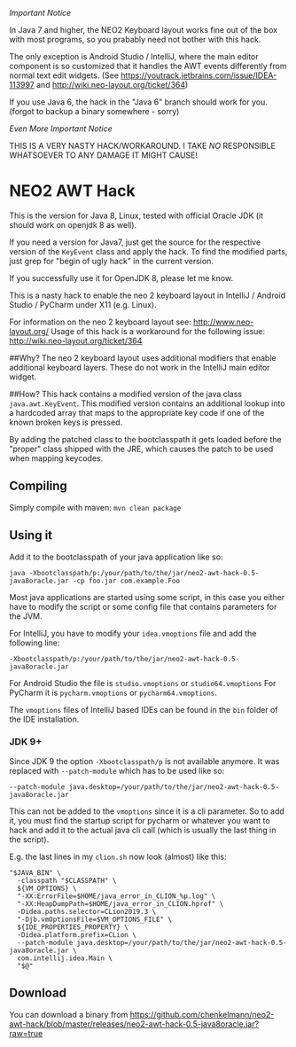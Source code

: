 *Important Notice*

In Java 7 and higher, the NEO2 Keyboard layout works fine out of the box with most programs, so you prabably need not bother with this hack.

The only exception is Android Studio / IntelliJ, where the main editor component is so customized that it handles the AWT events differently
from normal text edit widgets. (See https://youtrack.jetbrains.com/issue/IDEA-113997 and http://wiki.neo-layout.org/ticket/364)

If you use Java 6, the hack in the "Java 6" branch should work for you. (forgot to backup a binary somewhere - sorry)

*Even More Important Notice*

THIS IS A VERY NASTY HACK/WORKAROUND. I TAKE *NO* RESPONSIBLE WHATSOEVER TO ANY DAMAGE IT MIGHT CAUSE!

# NEO2 AWT Hack #

This is the version for Java 8, Linux, tested with official Oracle JDK (it should work on openjdk 8 as well).

If you need a version for Java7, just get the source for the respective version of the `KeyEvent` class and apply the hack. To find the modified parts, just grep for "begin of ugly hack" in the current version.

If you successfully use it for OpenJDK 8, please let me know.

This is a nasty hack to enable the neo 2 keyboard layout in IntelliJ / Android Studio / PyCharm under X11 (e.g. Linux).

For information on the neo 2 keyboard layout see: http://www.neo-layout.org/
Usage of this hack is a workaround for the following issue: http://wiki.neo-layout.org/ticket/364

##Why?
The neo 2 keyboard layout uses additional modifiers that enable additional
keyboard layers. These do not work in the IntelliJ main editor widget.

##How?
This hack contains a modified version of the java class
`java.awt.KeyEvent`. This modified version contains an additional lookup into a hardcoded
array that maps to the appropriate key code if one of the known broken keys is pressed.

By adding the patched class to the bootclasspath it gets loaded before the "proper"
class shipped with the JRE, which causes the patch to be used when mapping keycodes.

## Compiling ##
Simply compile with maven: `mvn clean package`


## Using it ##

Add it to the bootclasspath of your java application like so:

    java -Xbootclasspath/p:/your/path/to/the/jar/neo2-awt-hack-0.5-java8oracle.jar -cp foo.jar com.example.Foo

Most java applications are started using some script, in this case you either
have to modify the script or some config file that contains parameters for the JVM.

For IntelliJ, you have to modify your `idea.vmoptions` file and add the following line:

    -Xbootclasspath/p:/your/path/to/the/jar/neo2-awt-hack-0.5-java8oracle.jar

For Android Studio the file is `studio.vmoptions` or `studio64.vmoptions`
For PyCharm it is `pycharm.vmoptions` or `pycharm64.vmoptions`.

The `vmoptions` files of IntelliJ based IDEs can be found in the `bin` folder of the IDE installation.

### JDK 9+

Since JDK 9 the option `-Xbootclasspath/p` is not available anymore. It was replaced
with `--patch-module` which has to be used like so:

    --patch-module java.desktop=/your/path/to/the/jar/neo2-awt-hack-0.5-java8oracle.jar

This can not be added to the `vmoptions` since it is a cli parameter. So to add it,
you must find the startup script for pycharm or whatever you want to hack and add
it to the actual java cli call (which is usually the last thing in the script).

E.g. the last lines in my `clion.sh` now look (almost) like this:

    "$JAVA_BIN" \
      -classpath "$CLASSPATH" \
      ${VM_OPTIONS} \
      "-XX:ErrorFile=$HOME/java_error_in_CLION_%p.log" \
      "-XX:HeapDumpPath=$HOME/java_error_in_CLION.hprof" \
      -Didea.paths.selector=CLion2019.3 \
      "-Djb.vmOptionsFile=$VM_OPTIONS_FILE" \
      ${IDE_PROPERTIES_PROPERTY} \
      -Didea.platform.prefix=CLion \
      --patch-module java.desktop=/your/path/to/the/jar/neo2-awt-hack-0.5-java8oracle.jar \
      com.intellij.idea.Main \
      "$@"


## Download ##

You can download a binary from https://github.com/chenkelmann/neo2-awt-hack/blob/master/releases/neo2-awt-hack-0.5-java8oracle.jar?raw=true
